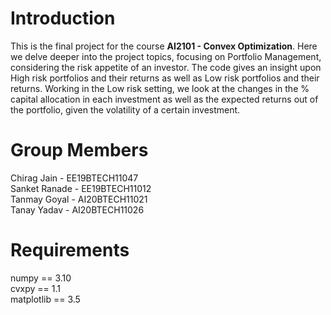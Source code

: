 # Introduction

This is the final project for the course **AI2101 - Convex Optimization**. 
Here we delve deeper into the project topics, focusing on Portfolio Management, considering the risk appetite of an investor.
The code gives an insight upon High risk portfolios and their returns as well as Low risk portfolios and their returns. 
Working in the Low risk setting, we look at the changes in the \% capital allocation in each investment as well as the expected returns out of the portfolio, given the volatility of a certain investment.

# Group Members
Chirag Jain - EE19BTECH11047   
Sanket Ranade - EE19BTECH11012   
Tanmay Goyal - AI20BTECH11021   
Tanay Yadav - AI20BTECH11026

# Requirements
numpy == 3.10   
cvxpy == 1.1    
matplotlib == 3.5

